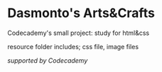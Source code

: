 # Dasmonto's Arts&Crafts
Codecademy's small project: study for html&css

resource folder includes;
css file, image files

*supported by Codecademy*
